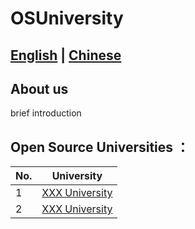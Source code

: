 # OSUniversity

## [English](./README.md) | [Chinese](./README_ZH.md)

## About us
brief introduction

## Open Source Universities ：
|    No.  | University    | 
|---------|---------|
| 1 |  [XXX University](https://github.com/TonyTangSL/XXXX)    |  
| 2 |  [XXX University](https://github.com/TonyTangSL/XXXX)    |  




